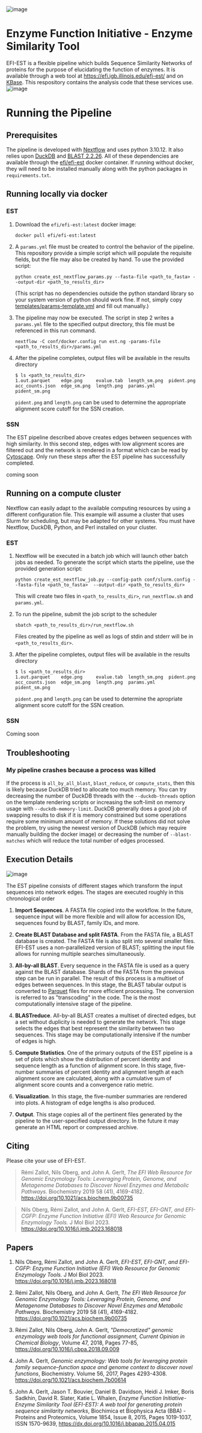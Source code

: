 ![image](assets/efiest_logo.png)
# Enzyme Function Initiative - Enzyme Similarity Tool
EFI-EST is a flexible pipeline which builds Sequence Similarity Networks of
proteins for the purpose of elucidating the function of enzymes. It is available
through a web tool at https://efi.igb.illinois.edu/efi-est/ and on [KBase]().
This respository contains the analysis code that these services use.
![image](assets/sample_ssn.png)

# Running the Pipeline
## Prerequisites
The pipeline is developed with
[Nextflow](https://www.nextflow.io/docs/latest/index.html) and uses python
3.10.12. It also relies upon [DuckDB](https://duckdb.org/) and [BLAST
2.2.26](https://ftp.ncbi.nlm.nih.gov/blast/executables/legacy.NOTSUPPORTED/2.2.26/).
All of these dependencies are available through the [efi/efi-est]() docker
container. If running without docker, they will need to be installed manually
along with the python packages in `requirements.txt`.

## Running locally via docker
### EST
1. Download the `efi/efi-est:latest` docker image:
   ```
   docker pull efi/efi-est:latest
   ```
2. A `params.yml` file must be created to control the behavior of the pipeline.
   This repository provide a simple script which will populate the requisite
   fields, but the file may also be created by hand. To use the provided script:
   ```
   python create_est_nextflow_params.py --fasta-file <path_to_fasta> --output-dir <path_to_results_dir>
   ```
   (This script has no dependencies outside the python standard library so your
   system version of python should work fine. If not, simply copy
   [templates/params-template.yml](templates/params-template.yml) and fill out
   manually.)

3. The pipeline may now be executed. The script in step 2 writes a `params.yml`
   file to the specified output directory, this file must be referenced in this
   run command.
   ```
   nextflow -C conf/docker.config run est.ng -params-file <path_to_results_dir>/params.yml
   ```

4. After the pipeline completes, output files will be available in the results directory
   ```
   $ ls <path_to_results_dir>
   1.out.parquet    edge.png     evalue.tab  length_sm.png  pident.png
   acc_counts.json  edge_sm.png  length.png  params.yml     pident_sm.png
   ```
   `pident.png` and `length.png` can be used to determine the appropriate
   alignment score cutoff for the SSN creation.

### SSN
The EST pipeline described above creates edges between sequences with high
similarity. In this second step, edges with low alignment scores are filtered
out and the network is rendered in a format which can be read by
[Cytoscape](https://cytoscape.org/). Only run these steps after the EST pipeline
has successfully completed.

coming soon

## Running on a compute cluster
Nextflow can easily adapt to the available computing resources by using a
different configuration file. This example will assume a cluster that uses Slurm
for scheduling, but may be adapted for other systems. You must have Nextflow,
DuckDB, Python, and Perl installed on your cluster.

### EST
1. Nextflow will be executed in a batch job which will launch other batch jobs
   as needed. To generate the script which starts the pipeline, use the provided
   generation script:
   ```
   python create_est_nextflow_job.py --config-path conf/slurm.config --fasta-file <path_to_fasta>  --output-dir <path_to_results_dir>
   ```
   This will create two files in `<path_to_results_dir>`, `run_nextflow.sh` and
   `params.yml`.

2. To run the pipeline, submit the job script to the scheduler
   ```
   sbatch <path_to_results_dir>/run_nextflow.sh
   ```
   Files created by the pipeline as well as logs of stdin and stderr will be in
   `<path_to_results_dir>`.

3. After the pipeline completes, output files will be available in the results directory
   ```
   $ ls <path_to_results_dir>
   1.out.parquet    edge.png     evalue.tab  length_sm.png  pident.png
   acc_counts.json  edge_sm.png  length.png  params.yml     pident_sm.png
   ```
   `pident.png` and `length.png` can be used to determine the apropriate
   alignment score cutoff for the SSN creation.

### SSN
Coming soon

## Troubleshooting
### My pipeline crashes because a process was killed
If the process is `all_by_all_blast`, `blast_reduce`, or `compute_stats`, then
this is likely because DuckDB tried to allocate too much memory. You can try
decreasing the number of DuckDB threads with the `--duckdb-threads` option on
the template rendering scripts or increasing the soft-limit on memory usage with
`--duckdb-memory-limit`. DuckDB generally does a good job of swapping results to
disk if it is memory constrained but some operations require some minimum amount
of memory. If these solutions did not solve the problem, try using the newest
version of DuckDB (which may require manually building the docker image) or
decreasing the number of `--blast-matches` which will reduce the total number of
edges processed.

## Execution Details
![image](assets/dag.png)

The EST pipeline consists of different stages which transform the input sequences into network edges. The stages are executed roughly in this chronological order
1. **Import Sequences**. A FASTA file copied into the workflow. In the future,
   sequence input will be more flexible and will allow for accession IDs,
   sequences found by BLAST, family IDs, and more.

2. **Create BLAST Database and split FASTA**. From the FASTA file, a BLAST
   database is created. The FASTA file is also split into several smaller files.
   EFI-EST uses a non-parallelized version of BLAST; splitting the input file
   allows for running multiple searches simultaneously.

3. **All-by-all BLAST**. Every sequence in the FASTA file is used as a query
   against the BLAST database. Shards of the FASTA from the previous step can be
   run in parallel. The result of this process is a multiset of edges between
   sequences. In this stage, the BLAST tabular output is converted to
   [Parquet]() files for more efficient processing. The conversion is referred
   to as "transcoding" in the code. The is the most computationally intensive
   stage of the pipeline.

4. **BLASTreduce**. All-by-all BLAST creates a multiset of directed edges, but a
   set without duplicity is needed to generate the network. This stage selects
   the edges that best represent the similarity between two sequences. This
   stage may be computationally intensive if the number of edges is high.

5. **Compute Statistics**. One of the primary outputs of the EST pipeline is a
   set of plots which show the distribution of percent identity and sequence
   length as a function of alignment score. In this stage, five-number summaries
   of percent identity and alignment length at each alignment score are
   calculated, along with a cumulative sum of alignment score counts and a
   convergence ratio metric.

6. **Visualization**. In this stage, the five-number summaries are rendered into
   plots. A histogram of edge lengths is also produced.

7. **Output**. This stage copies all of the pertinent files generated by the
   pipeline to the user-specified output directory. In the future it may
   generate an HTML report or compressed archive.

## Citing
Please cite your use of EFI-EST.

>Rémi Zallot, Nils Oberg, and John A. Gerlt, *The EFI Web Resource for Genomic
Enzymology Tools: Leveraging Protein, Genome, and Metagenome Databases to
Discover Novel Enzymes and Metabolic Pathways.* Biochemistry 2019 58 (41),
4169-4182. https://doi.org/10.1021/acs.biochem.9b00735

>Nils Oberg, Rémi Zallot, and John A. Gerlt, *EFI-EST, EFI-GNT, and EFI-CGFP:
Enzyme Function Initiative (EFI) Web Resource for Genomic Enzymology Tools.* J
Mol Biol 2023. https://doi.org/10.1016/j.jmb.2023.168018

## Papers
1. Nils Oberg, Rémi Zallot, and John A. Gerlt, *EFI-EST, EFI-GNT, and EFI-CGFP:
   Enzyme Function Initiative (EFI) Web Resource for Genomic Enzymology Tools.* J
   Mol Biol 2023. https://doi.org/10.1016/j.jmb.2023.168018

2. Rémi Zallot, Nils Oberg, and John A. Gerlt, *The EFI Web Resource for Genomic
   Enzymology Tools: Leveraging Protein, Genome, and Metagenome Databases to
   Discover Novel Enzymes and Metabolic Pathways.* Biochemistry 2019 58 (41),
   4169-4182. https://doi.org/10.1021/acs.biochem.9b00735

3. Rémi Zallot, Nils Oberg, John A. Gerlt, *"Democratized" genomic enzymology web
   tools for functional assignment, Current Opinion in Chemical Biology*, Volume
   47, 2018, Pages 77-85, https://doi.org/10.1016/j.cbpa.2018.09.009

4. John A. Gerlt, *Genomic enzymology: Web tools for leveraging protein family
   sequence–function space and genome context to discover novel functions*,
   Biochemistry. Volume 56, 2017, Pages 4293-4308.
   https://doi.org/10.1021/acs.biochem.7b00614

5. John A. Gerlt, Jason T. Bouvier, Daniel B. Davidson, Heidi J. Imker, Boris
   Sadkhin, David R. Slater, Katie L. Whalen, *Enzyme Function Initiative-Enzyme
   Similarity Tool (EFI-EST): A web tool for generating protein sequence
   similarity networks*, Biochimica et Biophysica Acta (BBA) - Proteins and
   Proteomics, Volume 1854, Issue 8, 2015, Pages 1019-1037, ISSN 1570-9639,
   https://dx.doi.org/10.1016/j.bbapap.2015.04.015
